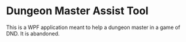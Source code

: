 # Dungeon Master Assist Tool

This is a WPF application meant to help a dungeon master in a game of DND. It is abandoned.
